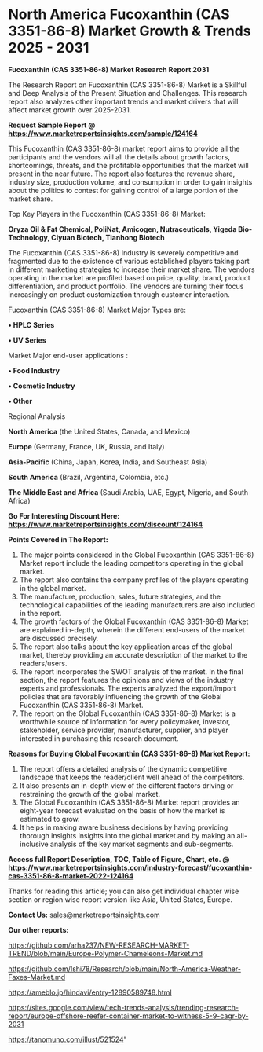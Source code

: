# North America Fucoxanthin (CAS 3351-86-8) Market Growth & Trends 2025 - 2031

<strong>Fucoxanthin (CAS 3351-86-8) Market Research Report 2031</strong>

The Research Report on Fucoxanthin (CAS 3351-86-8) Market is a Skillful and Deep Analysis of the Present Situation and Challenges. This research report also analyzes other important trends and market drivers that will affect market growth over 2025-2031.

<strong>Request Sample Report @ <a href=https://www.marketreportsinsights.com/sample/124164>https://www.marketreportsinsights.com/sample/124164</a></strong>

This Fucoxanthin (CAS 3351-86-8) market report aims to provide all the participants and the vendors will all the details about growth factors, shortcomings, threats, and the profitable opportunities that the market will present in the near future. The report also features the revenue share, industry size, production volume, and consumption in order to gain insights about the politics to contest for gaining control of a large portion of the market share.

Top Key Players in the Fucoxanthin (CAS 3351-86-8) Market:

<strong>Oryza Oil & Fat Chemical, PoliNat, Amicogen, Nutraceuticals, Yigeda Bio-Technology, Ciyuan Biotech, Tianhong Biotech</strong>

The Fucoxanthin (CAS 3351-86-8) Industry is severely competitive and fragmented due to the existence of various established players taking part in different marketing strategies to increase their market share. The vendors operating in the market are profiled based on price, quality, brand, product differentiation, and product portfolio. The vendors are turning their focus increasingly on product customization through customer interaction.

Fucoxanthin (CAS 3351-86-8) Market Major Types are:

<strong>• HPLC Series

• UV Series</strong>

Market Major end-user applications :

<strong>• Food Industry

• Cosmetic Industry

• Other</strong>

Regional Analysis

</u><strong><b>North America</b></strong> (the United States, Canada, and Mexico)

<strong><b>Europe </b></strong>(Germany, France, UK, Russia, and Italy)

<strong><b>Asia-Pacific</b></strong> (China, Japan, Korea, India, and Southeast Asia)

<strong><b>South America</b></strong> (Brazil, Argentina, Colombia, etc.)

<strong><b>The Middle East and Africa</b></strong> (Saudi Arabia, UAE, Egypt, Nigeria, and South Africa)

<strong>Go For Interesting Discount Here: <a href=https://www.marketreportsinsights.com/discount/124164>https://www.marketreportsinsights.com/discount/124164</a></strong>

<strong>Points Covered in The Report:</strong>
<ol>
  <li>The major points considered in the Global Fucoxanthin (CAS 3351-86-8) Market report include the leading competitors operating in the global market.</li>
  <li>The report also contains the company profiles of the players operating in the global market.</li>
  <li>The manufacture, production, sales, future strategies, and the technological capabilities of the leading manufacturers are also included in the report.</li>
  <li>The growth factors of the Global Fucoxanthin (CAS 3351-86-8) Market are explained in-depth, wherein the different end-users of the market are discussed precisely.</li>
  <li>The report also talks about the key application areas of the global market, thereby providing an accurate description of the market to the readers/users.</li>
  <li>The report incorporates the SWOT analysis of the market. In the final section, the report features the opinions and views of the industry experts and professionals. The experts analyzed the export/import policies that are favorably influencing the growth of the Global Fucoxanthin (CAS 3351-86-8) Market.</li>
  <li>The report on the Global Fucoxanthin (CAS 3351-86-8) Market is a worthwhile source of information for every policymaker, investor, stakeholder, service provider, manufacturer, supplier, and player interested in purchasing this research document.</li>
</ol>
<strong>Reasons for Buying Global Fucoxanthin (CAS 3351-86-8) Market Report:</strong>

<ol>
  <li>The report offers a detailed analysis of the dynamic competitive landscape that keeps the reader/client well ahead of the competitors.</li>
  <li>It also presents an in-depth view of the different factors driving or restraining the growth of the global market.</li>
  <li>The Global Fucoxanthin (CAS 3351-86-8) Market report provides an eight-year forecast evaluated on the basis of how the market is estimated to grow.</li>
  <li>It helps in making aware business decisions by having providing thorough insights insights into the global market and by making an all-inclusive analysis of the key market segments and sub-segments.</li>
</ol>
<strong>Access full Report Description, TOC, Table of Figure, Chart, etc. @ <a href=https://www.marketreportsinsights.com/industry-forecast/fucoxanthin-cas-3351-86-8-market-2022-124164>https://www.marketreportsinsights.com/industry-forecast/fucoxanthin-cas-3351-86-8-market-2022-124164</a></strong>


Thanks for reading this article; you can also get individual chapter wise section or region wise report version like Asia, United States, Europe.

<strong>Contact Us:</strong>
sales@marketreportsinsights.com

<strong>Our other reports:</strong>

<a href=https://github.com/arha237/NEW-RESEARCH-MARKET-TREND/blob/main/Europe-Polymer-Chameleons-Market.md>https://github.com/arha237/NEW-RESEARCH-MARKET-TREND/blob/main/Europe-Polymer-Chameleons-Market.md</a>

<a href=https://github.com/Ishi78/Research/blob/main/North-America-Weather-Faxes-Market.md>https://github.com/Ishi78/Research/blob/main/North-America-Weather-Faxes-Market.md</a>

<a href=https://ameblo.jp/hindavi/entry-12890589748.html>https://ameblo.jp/hindavi/entry-12890589748.html</a>

<a href=https://sites.google.com/view/tech-trends-analysis/trending-research-report/europe-offshore-reefer-container-market-to-witness-5-9-cagr-by-2031>https://sites.google.com/view/tech-trends-analysis/trending-research-report/europe-offshore-reefer-container-market-to-witness-5-9-cagr-by-2031</a>

<a href=https://tanomuno.com/illust/521524>https://tanomuno.com/illust/521524</a>"
